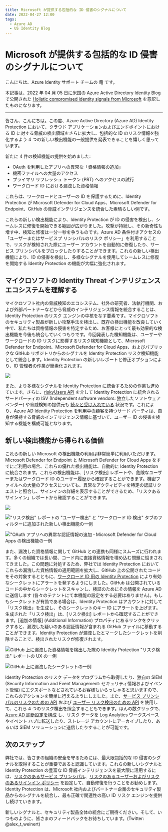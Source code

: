 ```yaml
---
title: Microsoft が提供する包括的な ID 侵害のシグナルについて
date: 2022-04-27 12:00
tags:
  - Azure AD
  - US Identity Blog
---
```


# Microsoft が提供する包括的な ID 侵害のシグナルについて

こんにちは、Azure Identity サポート チームの 竜 です。

本記事は、2022 年 04 月 05 日に米国の Azure Active Directory Identity Blog で公開された [Holistic compromised identity signals from Microsoft](https://techcommunity.microsoft.com/t5/azure-active-directory-identity/holistic-compromised-identity-signals-from-microsoft/ba-p/2365683) を意訳したものになります。

----

皆さん、こんにちは。この度、Azure Active Directory (Azure AD) Identity Protection において、クラウド アプリケーションおよびエンドポイントにおける ID に対する脅威の検出領域をさらに拡大し、包括的な ID のリスク情報を強化するよう 4 つの新しい検出機能の一般提供を発表できることを嬉しく思っています。
 
新たに 4 件の検知機能の提供を始めました:

- OAuth を利用したアプリへの異常な「資格情報の追加」
- 機密ファイルへの大量のアクセス
- プライマリ リフレッシュ トークン (PRT) へのアクセスの試行
- ワークロード ID における漏洩した資格情報

これらは、ワークロードとユーザーの ID を保護するために、Identity Protection が Microsoft Defender for Cloud Apps、Microsoft Defender for Endpoint、GitHub の脅威インテリジェンスを統合した素晴らしい例です。

これらの新しい検出機能により、Identity Protection が ID の侵害を検出し、シームレスに修復を開始できる範囲が広がりました。攻撃が持続し、その新奇性も増す中、検知と修復は一分一秒を争うものです。Azure AD 条件付きアクセスの「ユーザーまたはサービスプ リンシパルのリスク ポリシー」を利用することで、リスクが検知された際にユーザー アカウントを自動的に修復したり、サービス  プリンシパルをブロックしたりすることができます。これらの新しい検出機能により、ID の侵害を検出し、多様なシグナルを使用してシームレスに修復を開始する Identity Protection の機能が大幅に強化されます。 

## マイクロソフトの Identity Threat インテリジェンス エコシステムを理解する

マイクロソフト社内の脅威検知のエコシステム、社外の研究者、法執行機関、および外部パートナーなどから脅威のインテリジェンス情報を統合することは、Identity Protection のリスク エンジンの中核をなす要素です。マイクロソフトのセキュリティ製品が新しい攻撃手法を検出し、既存の検出機能を改良していく中で、私たちは資格情報の侵害を特定するため、お客様にとって最も効果的な検出機能を今後も統合していくつもりです。今回発表した検知機能は、ユーザーやワークロードの ID リスクに影響するリスク検知機能として、Microsoft Defender for Endpoint、Microsoft Defender for Cloud Apps、およびパブリックな GitHub リポジトリからのシグナルを Identity Protection リスク検知機能として統合します。Identity Protection の新しいレポートと修正オプションにより、ID 管理者の作業が簡素化されます。

![](./holistic-compromised-identity-signals-from-microsoft/smoorhead_0-1649109507056.png)

また、より多様なシグナルを Identity Protection に統合するための作業も進めています。さらに、[riskyUsers API](https://docs.microsoft.com/ja-jp/graph/api/resources/riskyuser?view=graph-rest-1.0) を介して Identity Protection に統合される サードパーティの ISV (Independent software vendors: 独立したソフトウェア ベンダー) や脅威検知の提供元も [続々と受け入れている](https://www.sentinelone.com/press/sentinelone-unveils-new-zero-trust-integration-for-microsoft-azure-active-directory/) 状況です。これにより、Azure AD Identity Protection を利用中の顧客を持つサード パーティは、自身が保持する脅威のインテリジェンス情報に基づいて、ユーザー ID の侵害を検知する機能を構成可能となります。

## 新しい検出機能から得られる価値

これらの新しい Microsoft の検出機能の利用は非常簡単に利用いただけます。Microsoft Defender for Endpoint と Microsoft Defender for Cloud Apps をすでにご利用の場合、これらの優れた検出機能は、自動的に Identity Protection に統合されます。これらの検出機能は、[リスク検出] レポートや、危険なユーザーまたはワークロード ID のユーザー履歴から確認することができます。機密ファイルへの大量のアクセスについても、異常なアクティビティを特定の認証リクエストと照合し、サインインの詳細を表示することができるため、「リスクあるサインイン」レポートから確認することができます。

![](./holistic-compromised-identity-signals-from-microsoft/smoorhead_1-1649109507066.png)

!["リスク検出" レポートの "ユーザー検出" と "ワークロード ID 検出" タブのフィルターに追加された新しい検出機能の一例](./holistic-compromised-identity-signals-from-microsoft/smoorhead_2-1649109507079.png)

!["OAuth アプリへの異常な認証情報の追加 ‐ Microsoft Defender for Cloud Apps の検出機能の一例](./holistic-compromised-identity-signals-from-microsoft/smoorhead_3-1649109507090.png)

また、漏洩した資格情報に関して GitHub との連携も同様にスムーズに行われます。多くの組織では長い間、コード内に直接資格情報を埋め込む問題に悩まされてきました。この問題に対処するため、弊社では Identity Protection においてこれらの漏洩した資格情報の適用範囲を拡大し、GitHub 上の公開されたコードをその対象するとともに、[ワークロード ID 用の Identity Protection](https://jpazureid.github.io/blog/azure-active-directory/extend-the-reach-of-azure-ad-identity-protection-into-workload/) により有効なシークレットにアラートを発するようにしました。GitHub は公開されているコードの中からシークレットをスキャンし、検証のためにその情報を Azure AD に送信します (各々のテナントにて本機能の設定をする必要はありません)。もしもシークレットが有効である場合は、Identity Protection はアカウントに対して「リスク検出」を生成し、そのシークレットのキー ID にアラートを上げます。生成された「リスク検出」は、[リスク検出] レポートから確認することができます。[追加の情報] (Additional Information) プロパティにあるリンクをクリックすると、漏洩した疑いのある認証情報が含まれる GitHub ファイルに移動することができます。Identity Protection が漏洩したとマークしたシークレットを削除することで、検出されたリスクが修復されます。

![GitHub 上に漏洩した資格情報を検出した際の Identity Protection "リスク検出" レポートの UX の一例](./holistic-compromised-identity-signals-from-microsoft/smoorhead_4-1649109507103.png)

![GitHub 上に漏洩したシークレットの一例](./holistic-compromised-identity-signals-from-microsoft/smoorhead_5-1649109507112.png)

Identity Protection のリスク データをプログラムから取得したり、独自の SIEM (Security Information and Event Management: セキュリティ情報およびイベント管理) にエクスポートなどされているお客様もいらっしゃると思いますので、これらのアクションを簡単に行えるようにしました。また、[サービス プリンシパルのリスクのための API](https://docs.microsoft.com/ja-jp/graph/api/resources/identityprotection-overview?view=graph-rest-beta&preserve-view=true) および [ユーザー リスク検出のための API](https://docs.microsoft.com/ja-jp/graph/api/resources/identityprotection-overview?view=graph-rest-1.0&preserve-view=true) を使用して、これら 4 つのリスク検出を照会することもできます。ほんの数クリックで、[Azure AD 診断設定を構成](https://docs.microsoft.com/ja-jp/azure/active-directory/identity-protection/howto-export-risk-data) し、リスク データを Log Analytics ワークスペースやイベント ハブに転送したり、ストレージ アカウントにアーカイブしたり、あるいは SIEM ソリューションに送信したりすることが可能です。 

## 次のステップ

弊社では、皆さまの組織の安全を守るためには、最大限包括的な ID 侵害のシグナルを取得することが重要であると認識しています。これらの新しいシグナルと Identity Protection の豊富な ID 脅威インテリジェンスを最大限に活用するには、[リスクのあるサービス プリンシパル](https://docs.microsoft.com/ja-jp/azure/active-directory/conditional-access/workload-identity#create-a-risk-based-conditional-access-policy)、[リスクのあるユーザーおよびリスクのあるサインイン ポリシー](https://docs.microsoft.com/ja-jp/azure/active-directory/identity-protection/howto-identity-protection-configure-risk-policies) を設定して、自動修復を行うことをお勧めします。Identity Protection は、Microsoft 社内およびパートナー企業のセキュリティ製品からのシグナルを統合し、最も正確で関連性の高い ID リスク エンジンを提供し続けていきます。

新しいシグナルと、セキュリティ製品全体の統合にご期待ください。そして、いつものように、皆さまのフィードバックをお待ちしています。(Twitter: @alex_t_weinert)
